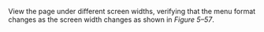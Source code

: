 View the page under different screen widths, verifying that the menu format changes as the screen width changes as shown in *Figure 5–57*.